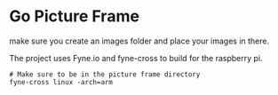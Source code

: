 # Go Picture Frame

make sure you create an images folder and place your images in there. 

The project uses Fyne.io and fyne-cross to build for the raspberry pi.
```
# Make sure to be in the picture frame directory
fyne-cross linux -arch=arm
```